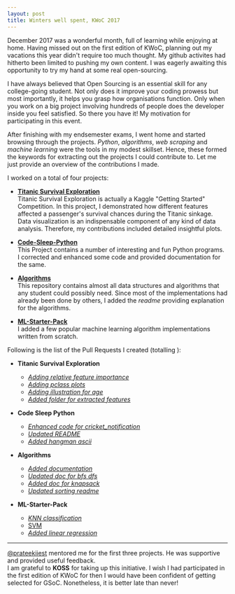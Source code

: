 ```yaml
---
layout: post
title: Winters well spent, KWoC 2017
---
```


December 2017 was a wonderful month, full of learning while enjoying at home. Having missed out on the first edition of KWoC, planning out my vacations this year didn't require too much thought. My github activites had hitherto been limited to pushing my own content. I was eagerly awaiting this opportunity to try my hand at some real open-sourcing.  

I have always believed that Open Sourcing is an essential skill for any college-going student. Not only does it improve your coding prowess but most importantly, it helps you grasp how organisations function. Only when you work on a big project involving hundreds of people does the developer inside you feel satisfied. So there you have it! My motivation for participating in this event.  

After finishing with my endsemester exams, I went home and started browsing through the projects. _Python_, _algorithms_, _web scraping_ and _machine learning_ were the tools in my modest skillset. Hence, these formed the keywords for extracting out the projects I could contribute to. Let me just provide an overview of the contributions I made.  

I worked on a total of four projects:  
+ [**Titanic Survival Exploration**](https://github.com/prateekiiest/titanic_survival_exploration)  
Titanic Survival Exploration is actually a Kaggle "Getting Started" Competition. In this project, I demonstrated how different features affected a passenger's survival chances during the Titanic sinkage. Data visualization is an indispensable component of any kind of data analysis. Therefore, my contributions included detailed insightful plots.  

+ [**Code-Sleep-Python**](http://github.com/prateekiiest/Code-Sleep-Python)  
This Project contains a number of interesting and fun Python programs. I corrected and enhanced some code and provided documentation for the same.

+ [**Algorithms**](http://github.com/codeIIEST/Algorithms)  
This repository contains almost all data structures and algorithms that any student could possibly need. Since most of the implementations had already been done by others, I added the _readme_ providing explanation for the algorithms.

+ [**ML-Starter-Pack**](https://github.com/aribis369/ML-Starter-Pack)  
I added a few popular machine learning algorithm implementations written from scratch.

Following is the list of the Pull Requests I created (totalling ):
+ **Titanic Survival Exploration**
  - [_Adding relative feature importance_](https://github.com/prateekiiest/titanic_survival_exploration/pull/20)
  - [_Adding pclass plots_](https://github.com/prateekiiest/titanic_survival_exploration/pull/16)
  - [_Adding illustration for age_](https://github.com/prateekiiest/titanic_survival_exploration/pull/14)
  - [_Added folder for extracted features_](https://github.com/prateekiiest/titanic_survival_exploration/pull/10)  
  
+ **Code Sleep Python**
  - [_Enhanced code for cricket_notification_](https://github.com/prateekiiest/Code-Sleep-Python/pull/99)
  - [_Updated README_](https://github.com/prateekiiest/Code-Sleep-Python/pull/98)
  - [_Added hangman ascii_](https://github.com/prateekiiest/Code-Sleep-Python/pull/96)  

+ **Algorithms**
  - [_Added documentation_](https://github.com/codeIIEST/Algorithms/pull/230)
  - [_Updated doc for bfs dfs_](https://github.com/codeIIEST/Algorithms/pull/218)
  - [_Added doc for knapsack_](https://github.com/codeIIEST/Algorithms/pull/182)
  - [_Updated sorting readme_](https://github.com/codeIIEST/Algorithms/pull/173)  
  
+ **ML-Starter-Pack**
  - [_KNN classification_](https://github.com/aribis369/ML-Starter-Pack/pull/27)
  - [SVM](https://github.com/aribis369/ML-Starter-Pack/pull/21)
  - [_Added linear regression_](https://github.com/aribis369/ML-Starter-Pack/pull/9)

-------
[@prateekiiest](https://github.com/prateekiiest) mentored me for the first three projects. He was supportive and provided useful feedback.  
I am grateful to **KOSS** for taking up this initiative. I wish I had participated in the first edition of KWoC for then I would have been confident of getting selected for GSoC. Nonetheless, it is better late than never!
